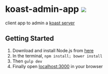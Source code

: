 koast-admin-app ![](https://magnum-ci.com/status/e09e4cc94e3688586a0b9d3ea8250095.png)
===============

client app to admin a [koast server](https://github.com/rangle/koast)

Getting Started
--------
1. Download and install Node.js from [here](http://nodejs.org/download/)
2. In the terminal, ```npm install; bower install```
3. Then ```gulp dev```
4. Finally open [localhost:3000](http://localhost:3000) in your browser
